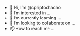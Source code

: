 - 👋 Hi, I’m @cpriptochacho
- 👀 I’m interested in ...
- 🌱 I’m currently learning ...
- 💞️ I’m looking to collaborate on ...
- 📫 How to reach me ...

<!---
cpriptochacho/cpriptochacho is a ✨ special ✨ repository because its `README.md` (this file) appears on your GitHub profile.
You can click the Preview link to take a look at your changes.
--->
